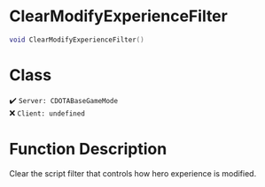 # ClearModifyExperienceFilter
```lua
void ClearModifyExperienceFilter()
```
# Class
✔️ `Server: CDOTABaseGameMode`  
❌ `Client: undefined`  

# Function Description
Clear the script filter that controls how hero experience is modified.

